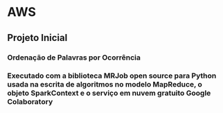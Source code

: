 # AWS
## Projeto Inicial
### Ordenação de Palavras por Ocorrência
### Executado com a biblioteca MRJob open source para Python usada na escrita de algoritmos no modelo MapReduce, o objeto SparkContext e o serviço em nuvem gratuito Google Colaboratory
